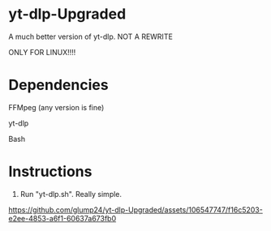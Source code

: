 # yt-dlp-Upgraded
A much better version of yt-dlp. NOT A REWRITE

ONLY FOR LINUX!!!!
# Dependencies
FFMpeg (any version is fine)

yt-dlp

Bash

# Instructions
1. Run "yt-dlp.sh". Really simple.


https://github.com/glump24/yt-dlp-Upgraded/assets/106547747/f16c5203-e2ee-4853-a6f1-60637a673fb0

